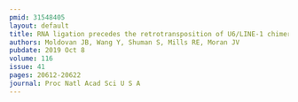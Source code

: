 ```yaml
---
pmid: 31548405
layout: default
title: RNA ligation precedes the retrotransposition of U6/LINE-1 chimeric RNA.
authors: Moldovan JB, Wang Y, Shuman S, Mills RE, Moran JV
pubdate: 2019 Oct 8
volume: 116
issue: 41
pages: 20612-20622
journal: Proc Natl Acad Sci U S A
---
```

